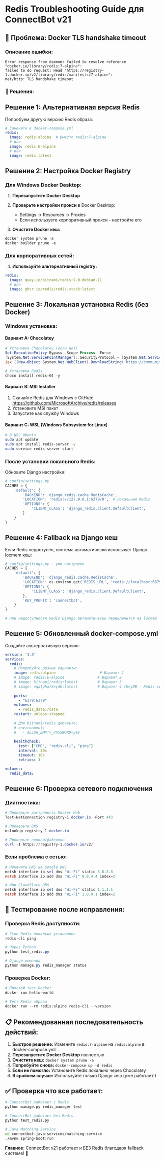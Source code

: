 # Redis Troubleshooting Guide для ConnectBot v21

## 🚨 Проблема: Docker TLS handshake timeout

### Описание ошибки:
```
Error response from daemon: failed to resolve reference "docker.io/library/redis:7-alpine": 
failed to do request: Head "https://registry-1.docker.io/v2/library/redis/manifests/7-alpine": 
net/http: TLS handshake timeout
```

### 🔧 Решения:

## Решение 1: Альтернативная версия Redis

Попробуем другую версию Redis образа:

```yaml
# Замените в docker-compose.yml
redis:
  image: redis:alpine  # Вместо redis:7-alpine
  # или
  image: redis:6-alpine
  # или  
  image: redis:latest
```

## Решение 2: Настройка Docker Registry

### Для Windows Docker Desktop:

1. **Перезапустите Docker Desktop**
2. **Проверьте настройки прокси** в Docker Desktop:
   - Settings → Resources → Proxies
   - Если используете корпоративный прокси - настройте его

3. **Очистите Docker кеш:**
```powershell
docker system prune -a
docker builder prune -a
```

### Для корпоративных сетей:

4. **Используйте альтернативный registry:**
```yaml
redis:
  image: quay.io/bitnami/redis:7.0-debian-11
  # или
  image: ghcr.io/redis/redis-stack:latest
```

## Решение 3: Локальная установка Redis (без Docker)

### Windows установка:

#### Вариант A: Chocolatey
```powershell
# Установка Chocolatey (если нет)
Set-ExecutionPolicy Bypass -Scope Process -Force
[System.Net.ServicePointManager]::SecurityProtocol = [System.Net.ServicePointManager]::SecurityProtocol -bor 3072
iex ((New-Object System.Net.WebClient).DownloadString('https://community.chocolatey.org/install.ps1'))

# Установка Redis
choco install redis-64 -y
```

#### Вариант B: MSI Installer
1. Скачайте Redis для Windows с GitHub: https://github.com/MicrosoftArchive/redis/releases
2. Установите MSI пакет
3. Запустите как службу Windows

#### Вариант C: WSL (Windows Subsystem for Linux)
```bash
# В WSL Ubuntu
sudo apt update
sudo apt install redis-server -y
sudo service redis-server start
```

### После установки локального Redis:

Обновите Django настройки:
```python
# config/settings.py
CACHES = {
    'default': {
        'BACKEND': 'django_redis.cache.RedisCache',
        'LOCATION': 'redis://127.0.0.1:6379/0',  # Локальный Redis
        'OPTIONS': {
            'CLIENT_CLASS': 'django_redis.client.DefaultClient',
        }
    }
}
```

## Решение 4: Fallback на Django кеш

Если Redis недоступен, система автоматически использует Django locmem кеш:

```python
# config/settings.py - уже настроено
CACHES = {
    'default': {
        'BACKEND': 'django_redis.cache.RedisCache',
        'LOCATION': os.environ.get('REDIS_URL', 'redis://localhost:6379/0'),
        'OPTIONS': {
            'CLIENT_CLASS': 'django_redis.client.DefaultClient',
        },
        'KEY_PREFIX': 'connectbot',
    }
}

# При недоступности Redis Django автоматически переключится на locmem
```

## Решение 5: Обновленный docker-compose.yml

Создайте альтернативную версию:

```yaml
version: '3.8'
services:
  redis:
    # Попробуйте разные варианты:
    image: redis:alpine                    # Вариант 1
    # image: redis:6-alpine               # Вариант 2  
    # image: bitnami/redis:latest         # Вариант 3
    # image: eqalpha/keydb:latest         # Вариант 4 (KeyDB - Redis совместимый)
    
    ports:
      - "6379:6379"
    volumes:
      - redis_data:/data
    restart: unless-stopped
    
    # Для bitnami/redis добавьте:
    # environment:
    #   - ALLOW_EMPTY_PASSWORD=yes
    
    healthcheck:
      test: ["CMD", "redis-cli", "ping"]
      interval: 30s
      timeout: 10s
      retries: 3

volumes:
  redis_data:
```

## Решение 6: Проверка сетевого подключения

### Диагностика:
```powershell
# Проверьте доступность Docker Hub
Test-NetConnection registry-1.docker.io -Port 443

# Проверьте DNS
nslookup registry-1.docker.io

# Проверьте прокси/файервол
curl -I https://registry-1.docker.io/v2/
```

### Если проблема с сетью:
```powershell
# Измените DNS на Google DNS
netsh interface ip set dns "Wi-Fi" static 8.8.8.8
netsh interface ip add dns "Wi-Fi" 8.8.4.4 index=2

# Или Cloudflare DNS
netsh interface ip set dns "Wi-Fi" static 1.1.1.1
netsh interface ip add dns "Wi-Fi" 1.0.0.1 index=2
```

## 🧪 Тестирование после исправления:

### Проверка Redis доступности:
```powershell
# Если Redis локально установлен
redis-cli ping

# Через Python
python test_redis.py

# Django команда
python manage.py redis_manager status
```

### Проверка Docker:
```powershell
# Простой тест Docker
docker run hello-world

# Тест Redis образа
docker run --rm redis:alpine redis-cli --version
```

## 📋 Рекомендованная последовательность действий:

1. **Быстрое решение:** Измените `redis:7-alpine` на `redis:alpine` в docker-compose.yml
2. **Перезапустите Docker Desktop** полностью
3. **Очистите кеш:** `docker system prune -a`
4. **Попробуйте снова:** `docker-compose up -d redis`
5. **Если не помогло:** Установите Redis локально через Chocolatey
6. **В крайнем случае:** Используйте только Django кеш (уже работает!)

## ✅ Проверка что все работает:

```bash
# ConnectBot работает с Redis
python manage.py redis_manager test

# ConnectBot работает без Redis  
python test_redis.py

# Java Matching Service
cd connectbot-java-services/matching-service
./mvnw spring-boot:run
```

**Главное:** ConnectBot v21 работает и БЕЗ Redis благодаря fallback системе! 🎉
